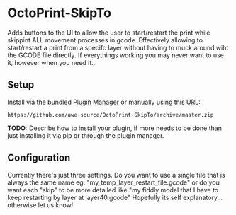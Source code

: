# OctoPrint-SkipTo

Adds buttons to the UI to allow the user to start/restart the print while skippint ALL movement processes in gcode.
Effectively allowing to start/restart a print from a specifc layer without having to muck around wiht the GCODE file directly. If everythings working you may never want to use it, however when you need it...

## Setup

Install via the bundled [Plugin Manager](https://docs.octoprint.org/en/master/bundledplugins/pluginmanager.html)
or manually using this URL:

    https://github.com/awe-source/OctoPrint-SkipTo/archive/master.zip

**TODO:** Describe how to install your plugin, if more needs to be done than just installing it via pip or through
the plugin manager.

## Configuration

Currently there's just three settings.
Do you want to use a single file that is always the same name eg: "my_temp_layer_restart_file.gcode" or do you want each "skip" to be more detailed like "my fiddly model that I have to keep restarting by layer at layer40.gcode"
Hopefully its self explanatory... otherwise let us know!
